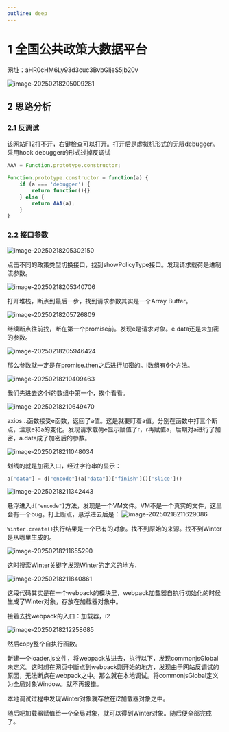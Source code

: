 ```yaml
---
outline: deep
---
```

# 1 全国公共政策大数据平台

网址：aHR0cHM6Ly93d3cuc3BvbGljeS5jb20v

![image-20250218205009281](https://images-xxueyu.oss-cn-shanghai.aliyuncs.com/image-20250218205009281.png)

## 2 思路分析

### 2.1 反调试

该网站F12打不开，右键检查可以打开。打开后是虚拟机形式的无限debugger。采用hook debugger的形式过掉反调试

```js
AAA = Function.prototype.constructor;

Function.prototype.constructor = function(a) {
    if (a === 'debugger') {
        return function(){}
    } else {
        return AAA(a);
    }
}
```

### 2.2 接口参数

![image-20250218205302150](https://images-xxueyu.oss-cn-shanghai.aliyuncs.com/image-20250218205302150.png)

点击不同的政策类型切换接口，找到showPolicyType接口。发现请求载荷是进制流参数。

![image-20250218205340706](https://images-xxueyu.oss-cn-shanghai.aliyuncs.com/image-20250218205340706.png)

打开堆栈，断点到最后一步，找到请求参数其实是一个Array Buffer。

![image-20250218205726809](https://images-xxueyu.oss-cn-shanghai.aliyuncs.com/image-20250218205726809.png)

继续断点往前找，断在第一个promise前。发现e是请求对象。e.data还是未加密的参数。

![image-20250218205946424](https://images-xxueyu.oss-cn-shanghai.aliyuncs.com/image-20250218205946424.png)

那么参数就一定是在promise.then之后进行加密的。i数组有6个方法。

![image-20250218210409463](https://images-xxueyu.oss-cn-shanghai.aliyuncs.com/image-20250218210409463.png)

我们先进去这个i的数组中第一个，挨个看看。

![image-20250218210649470](https://images-xxueyu.oss-cn-shanghai.aliyuncs.com/image-20250218210649470.png)

axios...函数接受e函数，返回了a值。这是就要盯着a值。分别在函数中打三个断点，注意e和a的变化。发现请求载荷e显示赋值了r，r再赋值a，后期对a进行了加密，a.data成了加密后的参数。

![image-20250218211048034](https://images-xxueyu.oss-cn-shanghai.aliyuncs.com/image-20250218211048034.png)

划线的就是加密入口，经过字符串的显示：

```js
a["data"] = d["encode"](a["data"])["finish"]()['slice']()
```

![image-20250218211342443](https://images-xxueyu.oss-cn-shanghai.aliyuncs.com/image-20250218211342443.png)

悬浮进入`d["encode"]`方法，发现是一个VM文件。VM不是一个真实的文件，这里会有一个bug。打上断点，悬浮进去后是：
![image-20250218211629086](https://images-xxueyu.oss-cn-shanghai.aliyuncs.com/image-20250218211629086.png)

`Winter.create()`执行结果是一个已有的对象。找不到原始的来源。找不到Winter是从哪里生成的。

![image-20250218211655290](https://images-xxueyu.oss-cn-shanghai.aliyuncs.com/image-20250218211655290.png)

这时搜索Winter关键字发现Winter的定义的地方，

![image-20250218211840861](https://images-xxueyu.oss-cn-shanghai.aliyuncs.com/image-20250218211840861.png)

这段代码其实是在一个webpack的模块里，webpack加载器自执行初始化的时候生成了Winter对象，存放在加载器对象中。

接着去找webpack的入口：加载器，i2

![image-20250218212258685](https://images-xxueyu.oss-cn-shanghai.aliyuncs.com/image-20250218212258685.png)

然后copy整个自执行函数。

新建一个loader.js文件，将webpack放进去，执行以下，发现commonjsGlobal未定义。这时想在网页中断点到webpack刚开始的地方，发现由于网站反调试的原因，无法断点在webpack之中。那么就在本地调试。将commonjsGlobal定义为全局对象Window。就不再报错。

本地调试过程中发现Winter对象就存放在i2加载器对象之中。

随后吧加载器赋值给一个全局对象，就可以得到Winter对象。随后便全部完成了。
